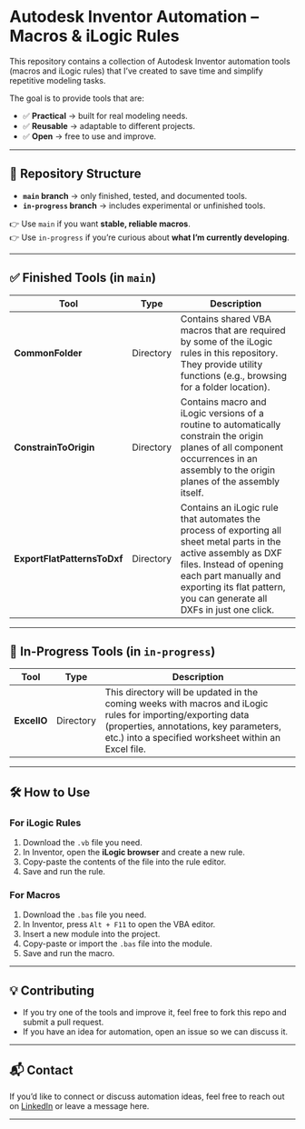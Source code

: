 # Autodesk Inventor Automation – Macros & iLogic Rules

This repository contains a collection of Autodesk Inventor automation tools (macros and iLogic rules) that I’ve created to save time and simplify repetitive modeling tasks.  

The goal is to provide tools that are:  
- ✅ **Practical** → built for real modeling needs.  
- ✅ **Reusable** → adaptable to different projects.  
- ✅ **Open** → free to use and improve.  

---

## 📂 Repository Structure

- **`main` branch** → only finished, tested, and documented tools.  
- **`in-progress` branch** → includes experimental or unfinished tools.  

👉 Use `main` if you want **stable, reliable macros**.  
👉 Use `in-progress` if you’re curious about **what I’m currently developing**.  

---

## ✅ Finished Tools (in `main`)
| Tool | Type | Description |
|------|------|-------------|
| **CommonFolder** | Directory | Contains shared VBA macros that are required by some of the iLogic rules in this repository. They provide utility functions (e.g., browsing for a folder location). |
| **ConstrainToOrigin** | Directory | Contains macro and iLogic versions of a routine to automatically constrain the origin planes of all component occurrences in an assembly to the origin planes of the assembly itself. |
| **ExportFlatPatternsToDxf** | Directory | Contains an iLogic rule that automates the process of exporting all sheet metal parts in the active assembly as DXF files. Instead of opening each part manually and exporting its flat pattern, you can generate all DXFs in just one click. |

---

## 🚧 In-Progress Tools (in `in-progress`)
| Tool | Type | Description |
|------|------|-------------|
| **ExcelIO** | Directory | This directory will be updated in the coming weeks with macros and iLogic rules for importing/exporting data (properties, annotations, key parameters, etc.) into a specified worksheet within an Excel file. |

---

## 🛠️ How to Use

### For iLogic Rules
1. Download the `.vb` file you need.  
2. In Inventor, open the **iLogic browser** and create a new rule.  
3. Copy-paste the contents of the file into the rule editor.  
4. Save and run the rule.  

### For Macros
1. Download the `.bas` file you need.  
2. In Inventor, press `Alt + F11` to open the VBA editor.  
3. Insert a new module into the project.  
4. Copy-paste or import the `.bas` file into the module.  
5. Save and run the macro.  

---

## 💡 Contributing
- If you try one of the tools and improve it, feel free to fork this repo and submit a pull request.  
- If you have an idea for automation, open an issue so we can discuss it.  

---

## 📬 Contact
If you’d like to connect or discuss automation ideas, feel free to reach out on [LinkedIn](https://www.linkedin.com/in/eduardo-lopez-cobos) or leave a message here.  

---
